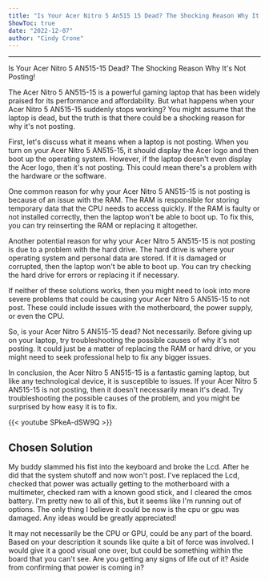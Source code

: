 ```yaml
---
title: "Is Your Acer Nitro 5 An515 15 Dead? The Shocking Reason Why It's Not Posting!"
ShowToc: true 
date: "2022-12-07"
author: "Cindy Crone"
---
```

*****
Is Your Acer Nitro 5 AN515-15 Dead? The Shocking Reason Why It's Not Posting!

The Acer Nitro 5 AN515-15 is a powerful gaming laptop that has been widely praised for its performance and affordability. But what happens when your Acer Nitro 5 AN515-15 suddenly stops working? You might assume that the laptop is dead, but the truth is that there could be a shocking reason for why it's not posting.

First, let's discuss what it means when a laptop is not posting. When you turn on your Acer Nitro 5 AN515-15, it should display the Acer logo and then boot up the operating system. However, if the laptop doesn't even display the Acer logo, then it's not posting. This could mean there's a problem with the hardware or the software.

One common reason for why your Acer Nitro 5 AN515-15 is not posting is because of an issue with the RAM. The RAM is responsible for storing temporary data that the CPU needs to access quickly. If the RAM is faulty or not installed correctly, then the laptop won't be able to boot up. To fix this, you can try reinserting the RAM or replacing it altogether.

Another potential reason for why your Acer Nitro 5 AN515-15 is not posting is due to a problem with the hard drive. The hard drive is where your operating system and personal data are stored. If it is damaged or corrupted, then the laptop won't be able to boot up. You can try checking the hard drive for errors or replacing it if necessary.

If neither of these solutions works, then you might need to look into more severe problems that could be causing your Acer Nitro 5 AN515-15 to not post. These could include issues with the motherboard, the power supply, or even the CPU.

So, is your Acer Nitro 5 AN515-15 dead? Not necessarily. Before giving up on your laptop, try troubleshooting the possible causes of why it's not posting. It could just be a matter of replacing the RAM or hard drive, or you might need to seek professional help to fix any bigger issues.

In conclusion, the Acer Nitro 5 AN515-15 is a fantastic gaming laptop, but like any technological device, it is susceptible to issues. If your Acer Nitro 5 AN515-15 is not posting, then it doesn't necessarily mean it's dead. Try troubleshooting the possible causes of the problem, and you might be surprised by how easy it is to fix.

{{< youtube SPkeA-dSW9Q >}} 



## Chosen Solution
 My buddy slammed his fist into the keyboard and broke the Lcd. After he did that the system shutoff and now won't post. I've replaced the Lcd, checked that power was actually getting to the motherboard with a multimeter, checked ram with a known good stick, and I cleared the cmos battery. I'm pretty new to all of this, but it seems like I'm running out of options. The only thing I believe it could be now is the cpu or gpu was damaged. Any ideas would be greatly appreciated!

 It may not necessarily be the CPU or GPU, could be any part of the board. Based on your description it sounds like quite a bit of force was involved.
I would give it a good visual one over, but could be something within the board that you can't see.
Are you getting any signs of life out of it? Aside from confirming that power is coming in?




